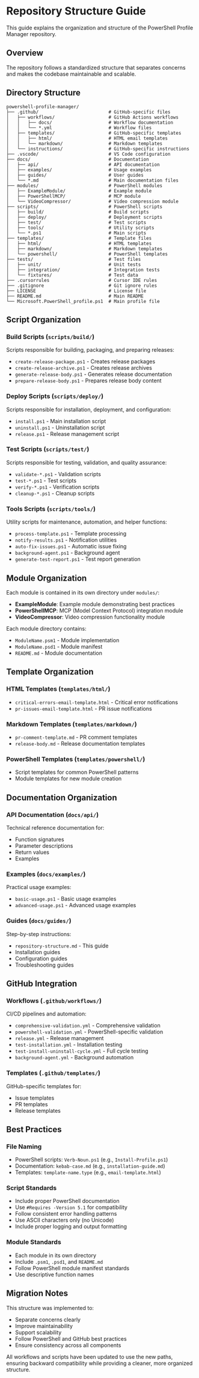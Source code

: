 # Repository Structure Guide

This guide explains the organization and structure of the PowerShell Profile Manager repository.

## Overview

The repository follows a standardized structure that separates concerns and makes the codebase maintainable and scalable.

## Directory Structure

```
powershell-profile-manager/
├── .github/                          # GitHub-specific files
│   ├── workflows/                    # GitHub Actions workflows
│   │   ├── docs/                     # Workflow documentation
│   │   └── *.yml                     # Workflow files
│   ├── templates/                    # GitHub-specific templates
│   │   ├── html/                     # HTML email templates
│   │   └── markdown/                 # Markdown templates
│   └── instructions/                 # GitHub-specific instructions
├── .vscode/                          # VS Code configuration
├── docs/                             # Documentation
│   ├── api/                          # API documentation
│   ├── examples/                     # Usage examples
│   ├── guides/                       # User guides
│   └── *.md                          # Main documentation files
├── modules/                          # PowerShell modules
│   ├── ExampleModule/                # Example module
│   ├── PowerShellMCP/                # MCP module
│   └── VideoCompressor/              # Video compression module
├── scripts/                          # PowerShell scripts
│   ├── build/                        # Build scripts
│   ├── deploy/                       # Deployment scripts
│   ├── test/                         # Test scripts
│   ├── tools/                        # Utility scripts
│   └── *.ps1                         # Main scripts
├── templates/                        # Template files
│   ├── html/                         # HTML templates
│   ├── markdown/                     # Markdown templates
│   └── powershell/                   # PowerShell templates
├── tests/                            # Test files
│   ├── unit/                         # Unit tests
│   ├── integration/                  # Integration tests
│   └── fixtures/                     # Test data
├── .cursorrules                      # Cursor IDE rules
├── .gitignore                        # Git ignore rules
├── LICENSE                           # License file
├── README.md                         # Main README
└── Microsoft.PowerShell_profile.ps1  # Main profile file
```

## Script Organization

### Build Scripts (`scripts/build/`)
Scripts responsible for building, packaging, and preparing releases:
- `create-release-package.ps1` - Creates release packages
- `create-release-archive.ps1` - Creates release archives
- `generate-release-body.ps1` - Generates release documentation
- `prepare-release-body.ps1` - Prepares release body content

### Deploy Scripts (`scripts/deploy/`)
Scripts responsible for installation, deployment, and configuration:
- `install.ps1` - Main installation script
- `uninstall.ps1` - Uninstallation script
- `release.ps1` - Release management script

### Test Scripts (`scripts/test/`)
Scripts responsible for testing, validation, and quality assurance:
- `validate-*.ps1` - Validation scripts
- `test-*.ps1` - Test scripts
- `verify-*.ps1` - Verification scripts
- `cleanup-*.ps1` - Cleanup scripts

### Tools Scripts (`scripts/tools/`)
Utility scripts for maintenance, automation, and helper functions:
- `process-template.ps1` - Template processing
- `notify-results.ps1` - Notification utilities
- `auto-fix-issues.ps1` - Automatic issue fixing
- `background-agent.ps1` - Background agent
- `generate-test-report.ps1` - Test report generation

## Module Organization

Each module is contained in its own directory under `modules/`:
- **ExampleModule**: Example module demonstrating best practices
- **PowerShellMCP**: MCP (Model Context Protocol) integration module
- **VideoCompressor**: Video compression functionality module

Each module directory contains:
- `ModuleName.psm1` - Module implementation
- `ModuleName.psd1` - Module manifest
- `README.md` - Module documentation

## Template Organization

### HTML Templates (`templates/html/`)
- `critical-errors-email-template.html` - Critical error notifications
- `pr-issues-email-template.html` - PR issue notifications

### Markdown Templates (`templates/markdown/`)
- `pr-comment-template.md` - PR comment templates
- `release-body.md` - Release documentation templates

### PowerShell Templates (`templates/powershell/`)
- Script templates for common PowerShell patterns
- Module templates for new module creation

## Documentation Organization

### API Documentation (`docs/api/`)
Technical reference documentation for:
- Function signatures
- Parameter descriptions
- Return values
- Examples

### Examples (`docs/examples/`)
Practical usage examples:
- `basic-usage.ps1` - Basic usage examples
- `advanced-usage.ps1` - Advanced usage examples

### Guides (`docs/guides/`)
Step-by-step instructions:
- `repository-structure.md` - This guide
- Installation guides
- Configuration guides
- Troubleshooting guides

## GitHub Integration

### Workflows (`.github/workflows/`)
CI/CD pipelines and automation:
- `comprehensive-validation.yml` - Comprehensive validation
- `powershell-validation.yml` - PowerShell-specific validation
- `release.yml` - Release management
- `test-installation.yml` - Installation testing
- `test-install-uninstall-cycle.yml` - Full cycle testing
- `background-agent.yml` - Background automation

### Templates (`.github/templates/`)
GitHub-specific templates for:
- Issue templates
- PR templates
- Release templates

## Best Practices

### File Naming
- PowerShell scripts: `Verb-Noun.ps1` (e.g., `Install-Profile.ps1`)
- Documentation: `kebab-case.md` (e.g., `installation-guide.md`)
- Templates: `template-name.type` (e.g., `email-template.html`)

### Script Standards
- Include proper PowerShell documentation
- Use `#Requires -Version 5.1` for compatibility
- Follow consistent error handling patterns
- Use ASCII characters only (no Unicode)
- Include proper logging and output formatting

### Module Standards
- Each module in its own directory
- Include `.psm1`, `.psd1`, and `README.md`
- Follow PowerShell module manifest standards
- Use descriptive function names

## Migration Notes

This structure was implemented to:
- Separate concerns clearly
- Improve maintainability
- Support scalability
- Follow PowerShell and GitHub best practices
- Ensure consistency across all components

All workflows and scripts have been updated to use the new paths, ensuring backward compatibility while providing a cleaner, more organized structure.
